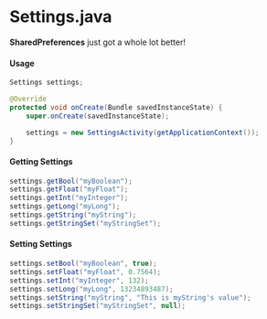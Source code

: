# Settings.java

**SharedPreferences** just got a whole lot better!

#### Usage
```java
Settings settings;

@Override
protected void onCreate(Bundle savedInstanceState) {
    super.onCreate(savedInstanceState);

    settings = new SettingsActivity(getApplicationContext());
}
```

#### Getting Settings
```java
settings.getBool("myBoolean");
settings.getFloat("myFloat");
settings.getInt("myInteger");
settings.getLong("myLong");
settings.getString("myString");
settings.getStringSet("myStringSet");
```

#### Setting Settings
```java
settings.setBool("myBoolean", true);
settings.setFloat("myFloat", 0.7564);
settings.setInt("myInteger", 132);
settings.setLong("myLong", 13234893487);
settings.setString("myString", "This is myString's value");
settings.setStringSet("myStringSet", null);
```
